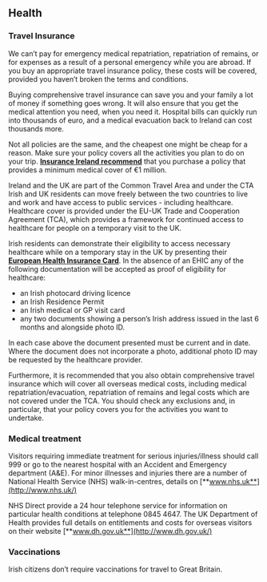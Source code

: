 ## Health

### **Travel Insurance**

We can’t pay for emergency medical repatriation, repatriation of remains, or for expenses as a result of a personal emergency while you are abroad. If you buy an appropriate travel insurance policy, these costs will be covered, provided you haven’t broken the terms and conditions.

Buying comprehensive travel insurance can save you and your family a lot of money if something goes wrong. It will also ensure that you get the medical attention you need, when you need it. Hospital bills can quickly run into thousands of euro, and a medical evacuation back to Ireland can cost thousands more.

Not all policies are the same, and the cheapest one might be cheap for a reason. Make sure your policy covers all the activities you plan to do on your trip. [**Insurance Ireland recommend**](http://www.insuranceireland.eu/consumer-information/general-non-life-insurance/travel) that you purchase a policy that provides a minimum medical cover of €1 million.

Ireland and the UK are part of the Common Travel Area and under the CTA Irish and UK residents can move freely between the two countries to live and work and have access to public services - including healthcare. Healthcare cover is provided under the EU-UK Trade and Cooperation Agreement (TCA), which provides a framework for continued access to healthcare for people on a temporary visit to the UK.

Irish residents can demonstrate their eligibility to access necessary healthcare while on a temporary stay in the UK by presenting their [**European Health Insurance Card**](https://www2.hse.ie/services/schemes-allowances/ehic/). In the absence of an EHIC any of the following documentation will be accepted as proof of eligibility for healthcare:

* an Irish photocard driving licence
* an Irish Residence Permit
* an Irish medical or GP visit card
* any two documents showing a person’s Irish address issued in the last 6 months and alongside photo ID.

In each case above the document presented must be current and in date. Where the document does not incorporate a photo, additional photo ID may be requested by the healthcare provider.

Furthermore, it is recommended that you also obtain comprehensive travel insurance which will cover all overseas medical costs, including medical repatriation/evacuation, repatriation of remains and legal costs which are not covered under the TCA. You should check any exclusions and, in particular, that your policy covers you for the activities you want to undertake.

### **Medical treatment**

Visitors requiring immediate treatment for serious injuries/illness should call 999 or go to the nearest hospital with an Accident and Emergency department (A&E). For minor illnesses and injuries there are a number of National Health Service (NHS) walk-in-centres, details on [**www.nhs.uk**](http://www.nhs.uk/)

NHS Direct provide a 24 hour telephone service for information on particular health conditions at telephone 0845 4647. The UK Department of Health provides full details on entitlements and costs for overseas visitors on their website [**www.dh.gov.uk**](http://www.dh.gov.uk/)

### **Vaccinations**

Irish citizens don’t require vaccinations for travel to Great Britain.